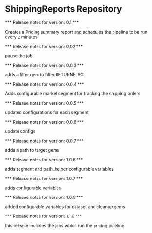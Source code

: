 # ShippingReports Repository

*** Release notes for version: 0.1 ***

Creates a Pricing summary report and schedules the pipeline to be run every 2 minutes

*** Release notes for version: 0.02 ***

pause the job

*** Release notes for version: 0.0.3 ***

adds a filter gem to filter RETURNFLAG

*** Release notes for version: 0.0.4 ***

Adds configurable market segment for tracking the shipping orders

*** Release notes for version: 0.0.5 ***

updated configurations for each segment

*** Release notes for version: 0.0.6 ***

update configs

*** Release notes for version: 0.0.7 ***

adds a path to target gems

*** Release notes for version: 1.0.6 ***

adds segment and path_helper configurable variables

*** Release notes for version: 1.0.7 ***

adds configurable variables

*** Release notes for version: 1.0.9 ***

added configurable variables for dataset and cleanup gems

*** Release notes for version: 1.1.0 ***

this release includes the jobs which run the pricing pipeline